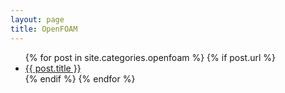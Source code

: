 ```yaml
---
layout: page
title: OpenFOAM
---
```

<ul>
  {% for post in site.categories.openfoam %}
    {% if post.url %}
        <li><a href="{{ post.url }}">{{ post.title }}</a></li>
    {% endif %}
  {% endfor %}
</ul>
